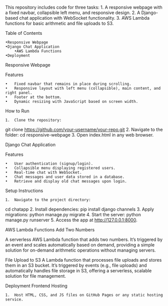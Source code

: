 This repository includes code for three tasks:
	1.	A responsive webpage with a fixed navbar, collapsible left menu, and responsive design.
	2.	A Django-based chat application with WebSocket functionality.
	3.	AWS Lambda functions for basic arithmetic and file uploads to S3.

Table of Contents

	•Responsive Webpage
	•Django Chat Application
        •AWS Lambda Functions
	•Deployment

Responsive Webpage

Features

	•	Fixed navbar that remains in place during scrolling.
	•	Responsive layout with left menu (collapsible), main content, and right panel.
	•	Footer at the bottom.
	•	Dynamic resizing with JavaScript based on screen width.

How to Run

	1.	Clone the repository:
git clone https://github.com/your-username/your-repo.git
	2.	Navigate to the folder:
cd responsive-webpage
	3.	Open index.html in any web browser.

Django Chat Application

Features

	•	User authentication (signup/login).
	•	Collapsible menu displaying registered users.
	•	Real-time chat with WebSocket.
	•	Chat messages and user data stored in a database.
	•	Retrieve and display old chat messages upon login.

Setup Instructions

	1.	Navigate to the project directory:
cd chatapp
	2.	Install dependencies:
pip install django channels
	3.	Apply migrations:
python manage.py migrate
	4.	Start the server:
python manage.py runserver
	5.	Access the app at http://127.0.0.1:8000.


AWS Lambda Functions
Add Two Numbers

A serverless AWS Lambda function that adds two numbers. It’s triggered by an event and scales automatically based on demand, providing a simple solution for on-demand arithmetic operations without managing servers.

File Upload to S3
A Lambda function that processes file uploads and stores them in an S3 bucket. It’s triggered by events (e.g., file uploads) and automatically handles file storage in S3, offering a serverless, scalable solution for file management.

Deployment
Frontend Hosting

	1.	Host HTML, CSS, and JS files on GitHub Pages or any static hosting service.
